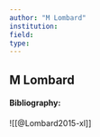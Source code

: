 ```yaml
---
author: "M Lombard"
institution:
field:
type:
---
```


## M Lombard
#### Bibliography:

![[@Lombard2015-xl]]